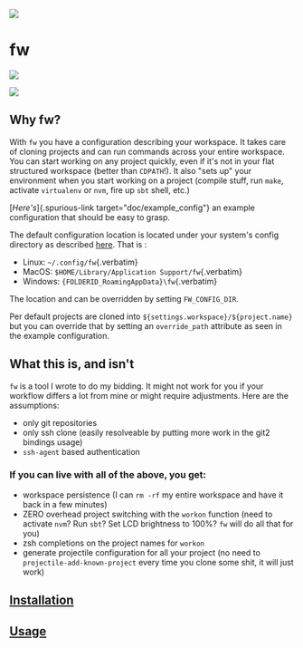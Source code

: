 ![](./logo/fw_rgb.png)

# fw

[![](https://img.shields.io/crates/v/fw.svg)](https://crates.io/crates/fw)

[![](https://asciinema.org/a/222856.png)](https://asciinema.org/a/222856)

## Why fw?

With `fw` you have a configuration describing your workspace. It takes
care of cloning projects and can run commands across your entire
workspace. You can start working on any project quickly, even if it\'s
not in your flat structured workspace (better than `CDPATH`!). It also
\"sets up\" your environment when you start working on a project
(compile stuff, run `make`, activate `virtualenv` or `nvm`, fire up
`sbt` shell, etc.)

[*Here\'s*]{.spurious-link target="doc/example_config"} an example
configuration that should be easy to grasp.

The default configuration location is located under your system\'s
config directory as described
[here](https://docs.rs/dirs/3.0.2/dirs/fn.config_dir.html). That is :

-   Linux: `~/.config/fw`{.verbatim}
-   MacOS: `$HOME/Library/Application Support/fw`{.verbatim}
-   Windows: `{FOLDERID_RoamingAppData}\fw`{.verbatim}

The location and can be overridden by setting `FW_CONFIG_DIR`.

Per default projects are cloned into
`${settings.workspace}/${project.name}` but you can override that by
setting an `override_path` attribute as seen in the example
configuration.

## What this is, and isn\'t

`fw` is a tool I wrote to do my bidding. It might not work for you if
your workflow differs a lot from mine or might require adjustments. Here
are the assumptions:

-   only git repositories
-   only ssh clone (easily resolveable by putting more work in the git2
    bindings usage)
-   `ssh-agent` based authentication

### If you can live with all of the above, you get:

-   workspace persistence (I can `rm -rf` my entire workspace and have
    it back in a few minutes)
-   ZERO overhead project switching with the `workon` function (need to
    activate `nvm`? Run `sbt`? Set LCD brightness to 100%? `fw` will do
    all that for you)
-   zsh completions on the project names for `workon`
-   generate projectile configuration for all your project (no need to
    `projectile-add-known-project` every time you clone some shit, it
    will just work)


## [Installation](doc/installation.md)

## [Usage](doc/usage.md)
